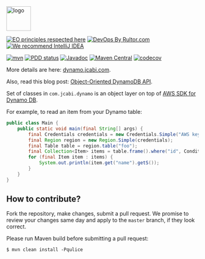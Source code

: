 <img alt="logo" src="https://www.jcabi.com/logo-square.svg" width="64px" height="64px" />

[![EO principles respected here](https://www.elegantobjects.org/badge.svg)](https://www.elegantobjects.org)
[![DevOps By Rultor.com](http://www.rultor.com/b/jcabi/jcabi-dynamo)](http://www.rultor.com/p/jcabi/jcabi-dynamo)
[![We recommend IntelliJ IDEA](https://www.elegantobjects.org/intellij-idea.svg)](https://www.jetbrains.com/idea/)

[![mvn](https://github.com/jcabi/jcabi-dynamo/actions/workflows/mvn.yml/badge.svg)](https://github.com/jcabi/jcabi-dynamo/actions/workflows/mvn.yml)
[![PDD status](http://www.0pdd.com/svg?name=jcabi/jcabi-dynamo)](http://www.0pdd.com/p?name=jcabi/jcabi-dynamo)
[![Javadoc](https://javadoc.io/badge/com.jcabi/jcabi-dynamo.svg)](http://www.javadoc.io/doc/com.jcabi/jcabi-dynamo)
[![Maven Central](https://maven-badges.herokuapp.com/maven-central/com.jcabi/jcabi-dynamo/badge.svg)](https://maven-badges.herokuapp.com/maven-central/com.jcabi/jcabi-dynamo)
[![codecov](https://codecov.io/gh/jcabi/jcabi-dynamo/branch/master/graph/badge.svg)](https://codecov.io/gh/jcabi/jcabi-dynamo)

More details are here: [dynamo.jcabi.com](http://dynamo.jcabi.com/index.html).

Also, read this blog post: [Object-Oriented DynamoDB API](http://www.yegor256.com/2014/04/14/jcabi-dynamo-java-api-of-aws-dynamodb.html).

Set of classes in `com.jcabi.dynamo`
is an object layer on top of
[AWS SDK for Dynamo DB](http://aws.amazon.com/sdkforjava/).

For example, to read an item from your Dynamo table:

```java
public class Main {
    public static void main(final String[] args) {
        final Credentials credentials = new Credentials.Simple("AWS key", "AWS secret");
        final Region region = new Region.Simple(credentials);
        final Table table = region.table("foo");
        final Collection<Item> items = table.frame().where("id", Conditions.equalTo(123));
        for (final Item item : items) {
            System.out.println(item.get("name").getS());
        }
    }
}
```

## How to contribute?

Fork the repository, make changes, submit a pull request.
We promise to review your changes same day and apply to
the `master` branch, if they look correct.

Please run Maven build before submitting a pull request:

```
$ mvn clean install -Pqulice
```
